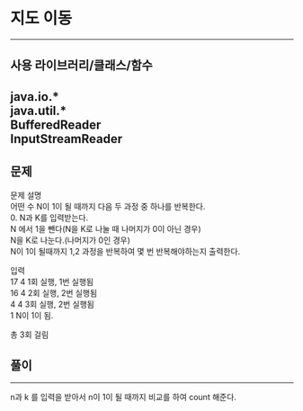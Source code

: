 # 지도 이동

------------
## 사용 라이브러리/클래스/함수
java.io.*   
java.util.*   
BufferedReader   
InputStreamReader
------------
## 문제
문제 설명   
어떤 수 N이 1이 될 때까지 다음 두 과정 중 하나를 반복한다.   
0.   N과  K를 입력받는다.   
N 에서 1을 뺀다(N을 K로 나눌 때 나머지가 0이 아닌 경우)   
N을 K로 나눈다.(나머지가 0인 경우)   
N이 1이 될때까지 1,2 과정을 반복하여 몇 번 반복해야하는지 출력한다.   
   
입력   
17 4   1회 실행, 1번 실행됨   
16 4   2회 실행, 2번 실행됨   
4  4    3회 실행, 2번 실행됨   
1        N이 1이 됨.   
   
총 3회 걸림   
## 풀이

------------
n과 k 를 입력을 받아서 n이 1이 될 때까지 비교를 하여 count 해준다.